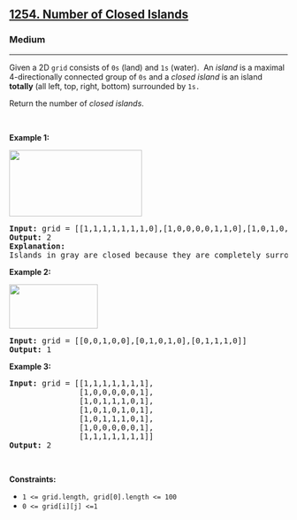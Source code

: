 <h2><a href="https://leetcode.com/problems/number-of-closed-islands/">1254. Number of Closed Islands</a></h2><h3>Medium</h3><hr><div style="user-select: auto;"><p style="user-select: auto;">Given a 2D&nbsp;<code style="user-select: auto;">grid</code> consists of <code style="user-select: auto;">0s</code> (land)&nbsp;and <code style="user-select: auto;">1s</code> (water).&nbsp; An <em style="user-select: auto;">island</em> is a maximal 4-directionally connected group of <code style="user-select: auto;"><font face="monospace" style="user-select: auto;">0</font>s</code> and a <em style="user-select: auto;">closed island</em>&nbsp;is an island <strong style="user-select: auto;">totally</strong>&nbsp;(all left, top, right, bottom) surrounded by <code style="user-select: auto;">1s.</code></p>

<p style="user-select: auto;">Return the number of <em style="user-select: auto;">closed islands</em>.</p>

<p style="user-select: auto;">&nbsp;</p>
<p style="user-select: auto;"><strong class="example" style="user-select: auto;">Example 1:</strong></p>

<p style="user-select: auto;"><img alt="" src="https://assets.leetcode.com/uploads/2019/10/31/sample_3_1610.png" style="width: 240px; height: 120px; user-select: auto;"></p>

<pre style="user-select: auto;"><strong style="user-select: auto;">Input:</strong> grid = [[1,1,1,1,1,1,1,0],[1,0,0,0,0,1,1,0],[1,0,1,0,1,1,1,0],[1,0,0,0,0,1,0,1],[1,1,1,1,1,1,1,0]]
<strong style="user-select: auto;">Output:</strong> 2
<strong style="user-select: auto;">Explanation:</strong> 
Islands in gray are closed because they are completely surrounded by water (group of 1s).</pre>

<p style="user-select: auto;"><strong class="example" style="user-select: auto;">Example 2:</strong></p>

<p style="user-select: auto;"><img alt="" src="https://assets.leetcode.com/uploads/2019/10/31/sample_4_1610.png" style="width: 160px; height: 80px; user-select: auto;"></p>

<pre style="user-select: auto;"><strong style="user-select: auto;">Input:</strong> grid = [[0,0,1,0,0],[0,1,0,1,0],[0,1,1,1,0]]
<strong style="user-select: auto;">Output:</strong> 1
</pre>

<p style="user-select: auto;"><strong class="example" style="user-select: auto;">Example 3:</strong></p>

<pre style="user-select: auto;"><strong style="user-select: auto;">Input:</strong> grid = [[1,1,1,1,1,1,1],
&nbsp;              [1,0,0,0,0,0,1],
&nbsp;              [1,0,1,1,1,0,1],
&nbsp;              [1,0,1,0,1,0,1],
&nbsp;              [1,0,1,1,1,0,1],
&nbsp;              [1,0,0,0,0,0,1],
               [1,1,1,1,1,1,1]]
<strong style="user-select: auto;">Output:</strong> 2
</pre>

<p style="user-select: auto;">&nbsp;</p>
<p style="user-select: auto;"><strong style="user-select: auto;">Constraints:</strong></p>

<ul style="user-select: auto;">
	<li style="user-select: auto;"><code style="user-select: auto;">1 &lt;= grid.length, grid[0].length &lt;= 100</code></li>
	<li style="user-select: auto;"><code style="user-select: auto;">0 &lt;= grid[i][j] &lt;=1</code></li>
</ul>
</div>